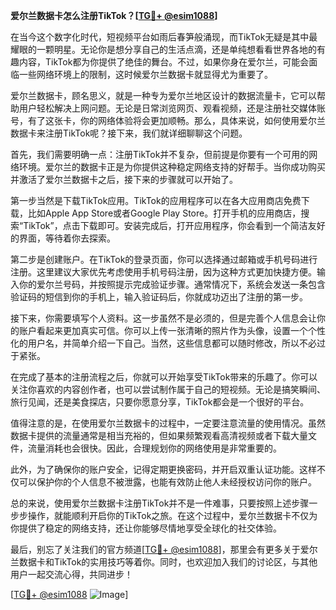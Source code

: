 **爱尔兰数据卡怎么注册TikTok？[[TG💪+ @esim1088](https://t.me/s/esim1088)]**

在当今这个数字化时代，短视频平台如雨后春笋般涌现，而TikTok无疑是其中最耀眼的一颗明星。无论你是想分享自己的生活点滴，还是单纯想看看世界各地的有趣内容，TikTok都为你提供了绝佳的舞台。不过，如果你身在爱尔兰，可能会面临一些网络环境上的限制，这时候爱尔兰数据卡就显得尤为重要了。

爱尔兰数据卡，顾名思义，就是一种专为爱尔兰地区设计的数据流量卡，它可以帮助用户轻松解决上网问题。无论是日常浏览网页、观看视频，还是注册社交媒体账号，有了这张卡，你的网络体验将会更加顺畅。那么，具体来说，如何使用爱尔兰数据卡来注册TikTok呢？接下来，我们就详细聊聊这个问题。

首先，我们需要明确一点：注册TikTok并不复杂，但前提是你要有一个可用的网络环境。爱尔兰的数据卡正是为你提供这种稳定网络支持的好帮手。当你成功购买并激活了爱尔兰数据卡之后，接下来的步骤就可以开始了。

第一步当然是下载TikTok应用。TikTok的应用程序可以在各大应用商店免费下载，比如Apple App Store或者Google Play Store。打开手机的应用商店，搜索“TikTok”，点击下载即可。安装完成后，打开应用程序，你会看到一个简洁友好的界面，等待着你去探索。

第二步是创建账户。在TikTok的登录页面，你可以选择通过邮箱或手机号码进行注册。这里建议大家优先考虑使用手机号码注册，因为这种方式更加快捷方便。输入你的爱尔兰号码，并按照提示完成验证步骤。通常情况下，系统会发送一条包含验证码的短信到你的手机上，输入验证码后，你就成功迈出了注册的第一步。

接下来，你需要填写个人资料。这一步虽然不是必须的，但是完善个人信息会让你的账户看起来更加真实可信。你可以上传一张清晰的照片作为头像，设置一个个性化的用户名，并简单介绍一下自己。当然，这些信息都可以随时修改，所以不必过于紧张。

在完成了基本的注册流程之后，你就可以开始享受TikTok带来的乐趣了。你可以关注你喜欢的内容创作者，也可以尝试制作属于自己的短视频。无论是搞笑瞬间、旅行见闻，还是美食探店，只要你愿意分享，TikTok都会是一个很好的平台。

值得注意的是，在使用爱尔兰数据卡的过程中，一定要注意流量的使用情况。虽然数据卡提供的流量通常是相当充裕的，但如果频繁观看高清视频或者下载大量文件，流量消耗也会很快。因此，合理规划你的网络使用是非常重要的。

此外，为了确保你的账户安全，记得定期更换密码，并开启双重认证功能。这样不仅可以保护你的个人信息不被泄露，也能有效防止他人未经授权访问你的账户。

总的来说，使用爱尔兰数据卡注册TikTok并不是一件难事，只要按照上述步骤一步步操作，就能顺利开启你的TikTok之旅。在这个过程中，爱尔兰数据卡不仅为你提供了稳定的网络支持，还让你能够尽情地享受全球化的社交体验。

最后，别忘了关注我们的官方频道[[TG💪+ @esim1088](https://t.me/s/esim1088)]，那里会有更多关于爱尔兰数据卡和TikTok的实用技巧等着你。同时，也欢迎加入我们的讨论区，与其他用户一起交流心得，共同进步！

[[TG💪+ @esim1088](https://t.me/s/esim1088) ![Image](https://i.postimg.cc/4NQfJmqS/Snipaste-2025-05-13-00-14-12.png)]